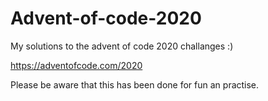 # Advent-of-code-2020
My solutions to the advent of code 2020 challanges :)

https://adventofcode.com/2020

Please be aware that this has been done for fun an practise.

